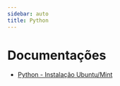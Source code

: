 ```yaml
---
sidebar: auto
title: Python
---
```


# Documentações

- [Python - Instalação Ubuntu/Mint](/docs/python/instalacao/README.md)